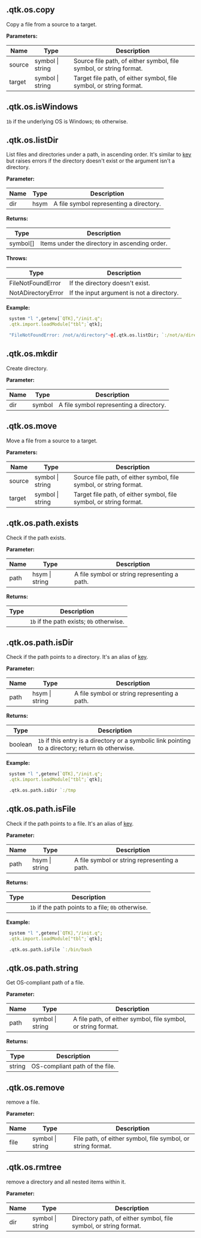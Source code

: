 

## .qtk.os.copy

Copy a file from a source to a target.

**Parameters:**

|Name|Type|Description|
|---|---|---|
|source|symbol \| string|Source file path, of either symbol, file symbol, or string format.|
|target|symbol \| string|Target file path, of either symbol, file symbol, or string format.|

## .qtk.os.isWindows

`1b` if the underlying OS is Windows; `0b` otherwise.

## .qtk.os.listDir

List files and directories under a path, in ascending order.
It's similar to [key](https://code.kx.com/q/ref/key/#files-in-a-folder) but raises errors if the directory doesn't exist
or the argument isn't a directory.

**Parameter:**

|Name|Type|Description|
|---|---|---|
|dir|hsym|A file symbol representing a directory.|

**Returns:**

|Type|Description|
|---|---|
|symbol[]|Items under the directory in ascending order.|

**Throws:**

|Type|Description|
|---|---|
|FileNotFoundError|If the directory doesn't exist.|
|NotADirectoryError|If the input argument is not a directory.|

**Example:**

```q
 system "l ",getenv[`QTK],"/init.q";
 .qtk.import.loadModule["tbl";`qtk];

 "FileNotFoundError: /not/a/directory"~@[.qtk.os.listDir; `:/not/a/directory; {x}]
```

## .qtk.os.mkdir

Create directory.

**Parameter:**

|Name|Type|Description|
|---|---|---|
|dir|symbol|A file symbol representing a directory.|

## .qtk.os.move

Move a file from a source to a target.

**Parameters:**

|Name|Type|Description|
|---|---|---|
|source|symbol \| string|Source file path, of either symbol, file symbol, or string format.|
|target|symbol \| string|Target file path, of either symbol, file symbol, or string format.|

## .qtk.os.path.exists

Check if the path exists.

**Parameter:**

|Name|Type|Description|
|---|---|---|
|path|hsym \| string|A file symbol or string representing a path.|

**Returns:**

|Type|Description|
|---|---|
||`1b` if the path exists; `0b` otherwise.|

## .qtk.os.path.isDir

Check if the path points to a directory.
It's an alias of [key](https://code.kx.com/q/ref/key/#whether-a-folder-exists).

**Parameter:**

|Name|Type|Description|
|---|---|---|
|path|hsym \| string|A file symbol or string representing a path.|

**Returns:**

|Type|Description|
|---|---|
|boolean|`1b` if this entry is a directory or a symbolic link pointing to a directory; return `0b` otherwise.|

**Example:**

```q
 system "l ",getenv[`QTK],"/init.q";
 .qtk.import.loadModule["tbl";`qtk];

 .qtk.os.path.isDir `:/tmp
```

## .qtk.os.path.isFile

Check if the path points to a file.
It's an alias of [key](https://code.kx.com/q/ref/key/#whether-a-file-exists).

**Parameter:**

|Name|Type|Description|
|---|---|---|
|path|hsym \| string|A file symbol or string representing a path.|

**Returns:**

|Type|Description|
|---|---|
||`1b` if the path points to a file; `0b` otherwise.|

**Example:**

```q
 system "l ",getenv[`QTK],"/init.q";
 .qtk.import.loadModule["tbl";`qtk];

 .qtk.os.path.isFile `:/bin/bash
```

## .qtk.os.path.string

Get OS-compliant path of a file.

**Parameter:**

|Name|Type|Description|
|---|---|---|
|path|symbol \| string|A file path, of either symbol, file symbol, or string format.|

**Returns:**

|Type|Description|
|---|---|
|string|OS-compliant path of the file.|

## .qtk.os.remove

remove a file.

**Parameter:**

|Name|Type|Description|
|---|---|---|
|file|symbol \| string|File path, of either symbol, file symbol, or string format.|

## .qtk.os.rmtree

remove a directory and all nested items within it.

**Parameter:**

|Name|Type|Description|
|---|---|---|
|dir|symbol \| string|Directory path, of either symbol, file symbol, or string format.|
